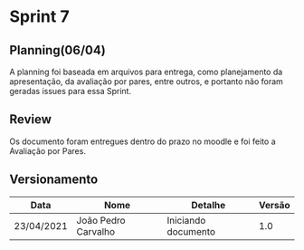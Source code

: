 # Sprint 7

## Planning(06/04)

A planning foi baseada em arquivos para entrega, como planejamento da apresentação, da avaliação por pares, entre outros, e portanto não foram geradas issues para essa Sprint.

## Review

Os documento foram entregues dentro do prazo no moodle e foi feito a Avaliação por Pares. 

## Versionamento

|Data|Nome|Detalhe|Versão|
|---|---|---|---|
|23/04/2021|João Pedro Carvalho|Iniciando documento|1.0|